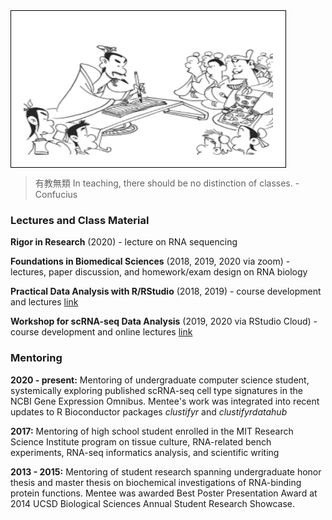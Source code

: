 <img align="center" width="399" height="210" src="conf.png" style="padding:20px;border:1px solid black;background-color:white;" title="有教無類">

> 有教無類 In teaching, there should be no distinction of classes. - Confucius

### Lectures and Class Material
**Rigor in Research** (2020) - lecture on RNA sequencing

**Foundations in Biomedical Sciences** (2018, 2019, 2020 via zoom) - lectures, paper discussion, and homework/exam design on RNA biology

**Practical Data Analysis with R/RStudio** (2018, 2019) - course development and lectures [link](rnabioco.github.io/practical-data-analysis)

**Workshop for scRNA-seq Data Analysis** (2019, 2020 via RStudio Cloud) - course development and online lectures [link](rnabioco.github.io/cellar)

### Mentoring
**2020 - present:** Mentoring of undergraduate computer science student, systemically exploring published scRNA-seq cell type signatures in the NCBI Gene Expression Omnibus. Mentee's work was integrated into recent updates to R Bioconductor packages *clustifyr* and *clustifyrdatahub*

**2017:** Mentoring of high school student enrolled in the MIT Research Science Institute program on tissue culture, RNA-related bench experiments, RNA-seq informatics analysis, and scientific writing

**2013 - 2015:** Mentoring of student research spanning undergraduate honor thesis and master thesis on biochemical investigations of RNA-binding protein functions. Mentee was awarded Best Poster Presentation Award at 2014 UCSD Biological Sciences Annual Student Research Showcase.
